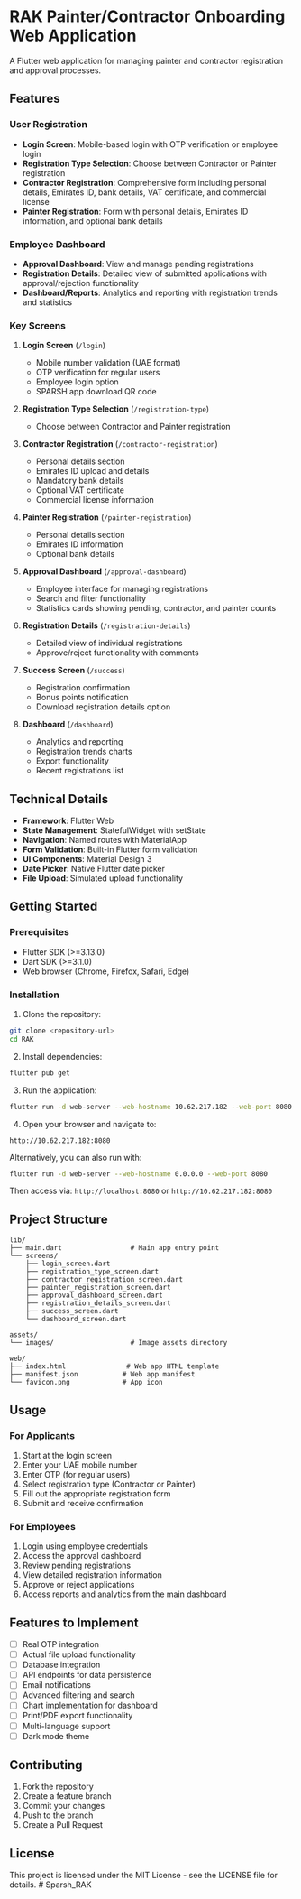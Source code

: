 # RAK Painter/Contractor Onboarding Web Application

A Flutter web application for managing painter and contractor registration and approval processes.

## Features

### User Registration
- **Login Screen**: Mobile-based login with OTP verification or employee login
- **Registration Type Selection**: Choose between Contractor or Painter registration
- **Contractor Registration**: Comprehensive form including personal details, Emirates ID, bank details, VAT certificate, and commercial license
- **Painter Registration**: Form with personal details, Emirates ID information, and optional bank details

### Employee Dashboard
- **Approval Dashboard**: View and manage pending registrations
- **Registration Details**: Detailed view of submitted applications with approval/rejection functionality
- **Dashboard/Reports**: Analytics and reporting with registration trends and statistics

### Key Screens

1. **Login Screen** (`/login`)
   - Mobile number validation (UAE format)
   - OTP verification for regular users
   - Employee login option
   - SPARSH app download QR code

2. **Registration Type Selection** (`/registration-type`)
   - Choose between Contractor and Painter registration

3. **Contractor Registration** (`/contractor-registration`)
   - Personal details section
   - Emirates ID upload and details
   - Mandatory bank details
   - Optional VAT certificate
   - Commercial license information

4. **Painter Registration** (`/painter-registration`)
   - Personal details section
   - Emirates ID information
   - Optional bank details

5. **Approval Dashboard** (`/approval-dashboard`)
   - Employee interface for managing registrations
   - Search and filter functionality
   - Statistics cards showing pending, contractor, and painter counts

6. **Registration Details** (`/registration-details`)
   - Detailed view of individual registrations
   - Approve/reject functionality with comments

7. **Success Screen** (`/success`)
   - Registration confirmation
   - Bonus points notification
   - Download registration details option

8. **Dashboard** (`/dashboard`)
   - Analytics and reporting
   - Registration trends charts
   - Export functionality
   - Recent registrations list

## Technical Details

- **Framework**: Flutter Web
- **State Management**: StatefulWidget with setState
- **Navigation**: Named routes with MaterialApp
- **Form Validation**: Built-in Flutter form validation
- **UI Components**: Material Design 3
- **Date Picker**: Native Flutter date picker
- **File Upload**: Simulated upload functionality

## Getting Started

### Prerequisites
- Flutter SDK (>=3.13.0)
- Dart SDK (>=3.1.0)
- Web browser (Chrome, Firefox, Safari, Edge)

### Installation

1. Clone the repository:
```bash
git clone <repository-url>
cd RAK
```

2. Install dependencies:
```bash
flutter pub get
```

3. Run the application:
```bash
flutter run -d web-server --web-hostname 10.62.217.182 --web-port 8080
```

4. Open your browser and navigate to:
```
http://10.62.217.182:8080
```

Alternatively, you can also run with:
```bash
flutter run -d web-server --web-hostname 0.0.0.0 --web-port 8080
```
Then access via: `http://localhost:8080` or `http://10.62.217.182:8080`

## Project Structure

```
lib/
├── main.dart                 # Main app entry point
└── screens/
    ├── login_screen.dart
    ├── registration_type_screen.dart
    ├── contractor_registration_screen.dart
    ├── painter_registration_screen.dart
    ├── approval_dashboard_screen.dart
    ├── registration_details_screen.dart
    ├── success_screen.dart
    └── dashboard_screen.dart

assets/
└── images/                   # Image assets directory

web/
├── index.html               # Web app HTML template
├── manifest.json           # Web app manifest
└── favicon.png             # App icon
```

## Usage

### For Applicants
1. Start at the login screen
2. Enter your UAE mobile number
3. Enter OTP (for regular users)
4. Select registration type (Contractor or Painter)
5. Fill out the appropriate registration form
6. Submit and receive confirmation

### For Employees
1. Login using employee credentials
2. Access the approval dashboard
3. Review pending registrations
4. View detailed registration information
5. Approve or reject applications
6. Access reports and analytics from the main dashboard

## Features to Implement

- [ ] Real OTP integration
- [ ] Actual file upload functionality
- [ ] Database integration
- [ ] API endpoints for data persistence
- [ ] Email notifications
- [ ] Advanced filtering and search
- [ ] Chart implementation for dashboard
- [ ] Print/PDF export functionality
- [ ] Multi-language support
- [ ] Dark mode theme

## Contributing

1. Fork the repository
2. Create a feature branch
3. Commit your changes
4. Push to the branch
5. Create a Pull Request

## License

This project is licensed under the MIT License - see the LICENSE file for details.
#   S p a r s h _ R A K  
 